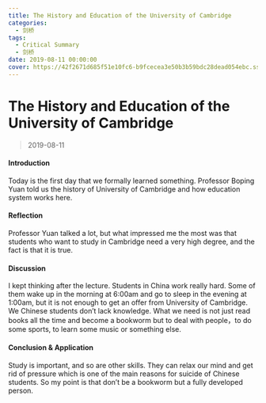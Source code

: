 ```yaml
---
title: The History and Education of the University of Cambridge
categories:
  - 剑桥
tags:
  - Critical Summary
  - 剑桥
date: 2019-08-11 00:00:00
cover: https://42f2671d685f51e10fc6-b9fcecea3e50b3b59bdc28dead054ebc.ssl.cf5.rackcdn.com/illustrations/Graduation_ktn0.svg
---
```


# The History and Education of the University of Cambridge

> 2019-08-11

#### Introduction

Today is the first day that we formally learned something. Professor Boping Yuan told us the history of University of Cambridge and how education system works here.

#### Reflection

Professor Yuan talked a lot, but what impressed me the most was that students who want to study in Cambridge need a very high degree, and the fact is that it is true.

#### Discussion

I kept thinking after the lecture. Students in China work really hard. Some of them wake up in the morning at 6:00am and go to sleep in the evening at 1:00am, but it is not enough to get an offer from University of Cambridge. We Chinese students don’t lack knowledge. What we need is not just read books all the time and become a bookworm but to deal with people，to do some sports, to learn some music or something else.

#### Conclusion & Application

Study is important, and so are other skills. They can relax our mind and get rid of pressure which is one of the main reasons for suicide of Chinese students. So my point is that don’t be a bookworm but a fully developed person.